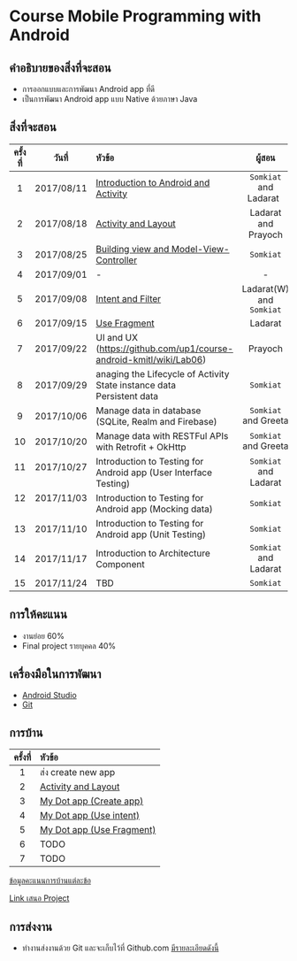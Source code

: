 # Course Mobile Programming with Android

## คำอธิบายของสิ่งที่จะสอน
* การออกแบบและการพัฒนา Android app ที่ดี
* เป็นการพัฒนา Android app แบบ Native ด้วยภาษา Java

## สิ่งที่จะสอน
| ครั้งที่    | วันที่           | หัวข้อ               | ผู้สอน   |
|:-------:|:-------------:|:------------------|:------------------:|
|1|2017/08/11| [Introduction to Android and Activity](https://github.com/up1/course-android-kmitl/tree/master/slide/day01)      | `Somkiat` and Ladarat    |
| 2      |2017/08/18     | [Activity and Layout](https://github.com/up1/course-android-kmitl/tree/master/slide/day02)             | Ladarat and Prayoch
| 3      |2017/08/25     | [Building view and Model-View-Controller](https://github.com/up1/course-android-kmitl/tree/master/slide/day03)          | `Somkiat`   |
| 4      |2017/09/01     |- | -    |
| 5      |2017/09/08     | [Intent and Filter](https://github.com/up1/course-android-kmitl/tree/master/slide/day04)| Ladarat(W) and `Somkiat`|
| 6      |2017/09/15     | [Use Fragment](https://github.com/up1/course-android-kmitl/wiki/Lab05) | Ladarat   |
| 7      |2017/09/22     | UI and UX (https://github.com/up1/course-android-kmitl/wiki/Lab06)  | Prayoch   |
| 8      |2017/09/29     | anaging the Lifecycle of Activity<br>State instance data<br>Persistent data| `Somkiat` |
| 9      |2017/10/06     | Manage data in database (SQLite, Realm and Firebase)| `Somkiat` and Greeta  |
| 10      |2017/10/20     | Manage data with RESTFul APIs with Retrofit + OkHttp| `Somkiat` and Greeta  |
| 11      |2017/10/27     | Introduction to Testing for Android app (User Interface Testing)| `Somkiat` and Ladarat     |
| 12      |2017/11/03     | Introduction to Testing for Android app (Mocking data)| `Somkiat`   |
| 13      |2017/11/10     | Introduction to Testing for Android app (Unit Testing)| `Somkiat`   |
| 14      |2017/11/17     | Introduction to Architecture Component| `Somkiat` and Ladarat    |
| 15      |2017/11/24     | TBD| `Somkiat`     |

## การให้คะแนน
* งานย่อย 60%
* Final project รายบุคคล 40%

## เครื่องมือในการพัฒนา
* [Android Studio](https://developer.android.com/studio/index.html)
* [Git](https://git-scm.com/)

## การบ้าน
| ครั้งที่    | หัวข้อ          | 
|:-------:|:-------------|
|1| ส่ง create new app |
|2| [Activity and Layout](https://github.com/up1/course-android-kmitl/wiki/Lab02) |
|3| [My Dot app (Create app)](https://github.com/up1/course-android-kmitl/wiki/Lab03) |
|4| [My Dot app (Use intent)](https://github.com/up1/course-android-kmitl/wiki/Lab04)|
|5| [My Dot app (Use Fragment)](https://github.com/up1/course-android-kmitl/wiki/Lab05) |
|6| TODO |
|7| TODO |

[ข้อมูลคะแนนการบ้านแต่ละข้อ](https://goo.gl/RwHn8j)

[Link เสนอ Project](https://goo.gl/AidC36)


## การส่งงาน
* ทำงานส่งงานด้วย Git และจะเก็บไว้ที่ Github.com [มีรายละเอียดดังนี้](https://github.com/up1/course-android-kmitl/wiki/%E0%B8%81%E0%B8%B2%E0%B8%A3%E0%B8%AA%E0%B9%88%E0%B8%87%E0%B8%87%E0%B8%B2%E0%B8%99%E0%B8%94%E0%B9%89%E0%B8%A7%E0%B8%A2-Git)

